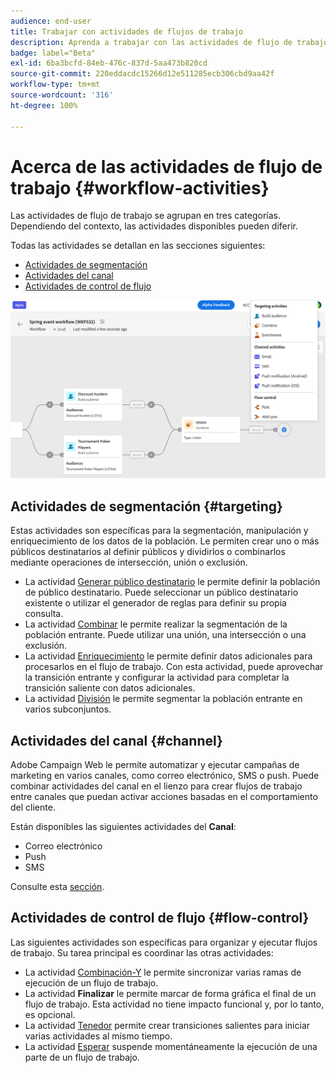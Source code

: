 ```yaml
---
audience: end-user
title: Trabajar con actividades de flujos de trabajo
description: Aprenda a trabajar con las actividades de flujo de trabajo
badge: label="Beta"
exl-id: 6ba3bcfd-84eb-476c-837d-5aa473b820cd
source-git-commit: 220eddacdc15266d12e511285ecb306cbd9aa42f
workflow-type: tm+mt
source-wordcount: '316'
ht-degree: 100%

---
```



# Acerca de las actividades de flujo de trabajo {#workflow-activities}

Las actividades de flujo de trabajo se agrupan en tres categorías. Dependiendo del contexto, las actividades disponibles pueden diferir.

Todas las actividades se detallan en las secciones siguientes:

* [Actividades de segmentación](#targeting)
* [Actividades del canal](#channel)
* [Actividades de control de flujo](#flow-control)

![](../assets/workflow-activities.png)

## Actividades de segmentación {#targeting}

Estas actividades son específicas para la segmentación, manipulación y enriquecimiento de los datos de la población. Le permiten crear uno o más públicos destinatarios al definir públicos y dividirlos o combinarlos mediante operaciones de intersección, unión o exclusión.

* La actividad [Generar público destinatario](build-audience.md) le permite definir la población de público destinatario. Puede seleccionar un público destinatario existente o utilizar el generador de reglas para definir su propia consulta.
* La actividad [Combinar](combine.md) le permite realizar la segmentación de la población entrante. Puede utilizar una unión, una intersección o una exclusión.
* La actividad [Enriquecimiento](enrichment.md) le permite definir datos adicionales para procesarlos en el flujo de trabajo. Con esta actividad, puede aprovechar la transición entrante y configurar la actividad para completar la transición saliente con datos adicionales.
* La actividad [División](split.md) le permite segmentar la población entrante en varios subconjuntos.

## Actividades del canal {#channel}

Adobe Campaign Web le permite automatizar y ejecutar campañas de marketing en varios canales, como correo electrónico, SMS o push. Puede combinar actividades del canal en el lienzo para crear flujos de trabajo entre canales que puedan activar acciones basadas en el comportamiento del cliente.

Están disponibles las siguientes actividades del **Canal**:

* Correo electrónico
* Push
* SMS

Consulte esta [sección](channels.md).

## Actividades de control de flujo {#flow-control}

Las siguientes actividades son específicas para organizar y ejecutar flujos de trabajo. Su tarea principal es coordinar las otras actividades:

* La actividad [Combinación-Y](and-join.md) le permite sincronizar varias ramas de ejecución de un flujo de trabajo.
* La actividad **Finalizar** le permite marcar de forma gráfica el final de un flujo de trabajo. Esta actividad no tiene impacto funcional y, por lo tanto, es opcional.
* La actividad [Tenedor](fork.md) permite crear transiciones salientes para iniciar varias actividades al mismo tiempo.
* La actividad [Esperar](wait.md) suspende momentáneamente la ejecución de una parte de un flujo de trabajo.

<!--
## Data management activities {#data-management}

overview: what they're used for
which use case you can perform with them

list available activites + short description + ref to section
-->

